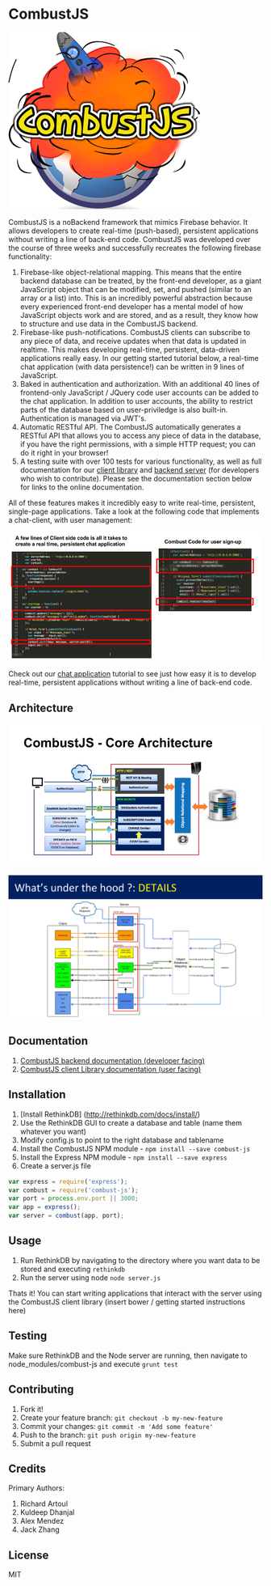 # CombustJS

![](documentation/logo.png)

CombustJS is a noBackend framework that mimics Firebase behavior. It allows developers to create real-time (push-based), persistent applications without writing a line of back-end code. CombustJS was developed over the course of three weeks and successfully recreates the following firebase functionality:

1. Firebase-like object-relational mapping. This means that the entire backend database can be treated, by the front-end developer, as a giant JavaScript object that can be modified, set, and pushed (similar to an array or a list) into. This is an incredibly powerful abstraction because every experienced front-end developer has a mental model of how JavaScript objects work and are stored, and as a result, they know how to structure and use data in the CombustJS backend.
2. Firebase-like push-notifications. CombustJS clients can subscribe to any piece of data, and receive updates when that data is updated in realtime. This makes developing real-time, persistent, data-driven applications really easy. In our getting started tutorial below, a real-time chat application (with data persistence!) can be written in 9 lines of JavaScript.
3. Baked in authentication and authorization. With an additional 40 lines of frontend-only JavaScript / JQuery code user accounts can be added to the chat application. In addition to user accounts, the ability to restrict parts of the database based on user-priviledge is also built-in. Authentication is managed via JWT's.
4. Automatic RESTful API. The CombustJS automatically generates a RESTful API that allows you to access any piece of data in the database, if you have the right permissions, with a simple HTTP request; you can do it right in your browser!
5. A testing suite with over 100 tests for various functionality, as well as full documentation for our [client library](http://crunch-crew.github.io/dev-api-docs/) and [backend server](http://crunch-crew.github.io/client-library-docs/) (for developers who wish to contribute). Please see the documentation section below for links to the online documentation.

All of these features makes it incredibly easy to write real-time, persistent, single-page applications. Take a look at the following code that implements a chat-client, with user management:

![](documentation/chat_code.png)

Check out our [chat application](gettingStarted.md) tutorial to see just how easy it is to develop real-time, persistent applications without writing a line of back-end code.

## Architecture

![](documentation/ppx_architecture.png)

![](documentation/glyphy_architecture.png)

## Documentation

1. [CombustJS backend documentation (developer facing)](http://crunch-crew.github.io/dev-api-docs/)
2. [CombustJS client Library documentation (user facing)](http://crunch-crew.github.io/client-library-docs/)

## Installation

1. [Install RethinkDB] (http://rethinkdb.com/docs/install/)
2. Use the RethinkDB GUI to create a database and table (name them whatever you want)
3. Modify config.js to point to the right database and tablename
4. Install the CombustJS NPM module - `npm install --save combust-js`
5. Install the Express NPM module - `npm install --save express`
6. Create a server.js file

```javascript
var express = require('express');
var combust = require('combust-js');
var port = process.env.port || 3000;
var app = express();
var server = combust(app, port);
```
## Usage

1. Run RethinkDB by navigating to the directory where you want data to be stored and executing `rethinkdb`
2. Run the server using node `node server.js`

Thats it! You can start writing applications that interact with the server using the CombustJS client library (insert bower / getting started instructions here)

## Testing

Make sure RethinkDB and the Node server are running, then navigate to node_modules/combust-js and execute `grunt test`

## Contributing

1. Fork it!
2. Create your feature branch: `git checkout -b my-new-feature`
3. Commit your changes: `git commit -m 'Add some feature'`
4. Push to the branch: `git push origin my-new-feature`
5. Submit a pull request

## Credits

Primary Authors:
1. Richard Artoul
2. Kuldeep Dhanjal
3. Alex Mendez
4. Jack Zhang

## License
MIT
